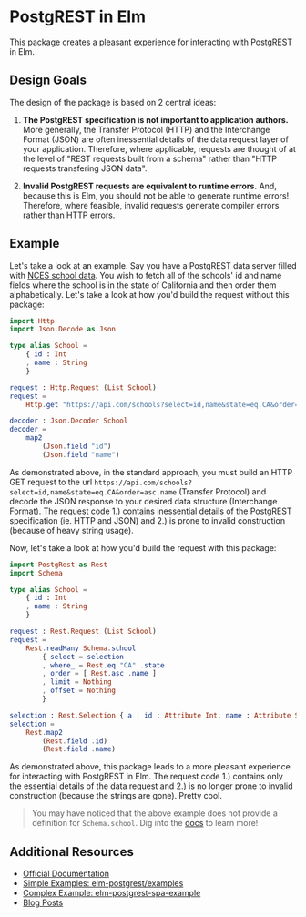 # PostgREST in Elm

This package creates a pleasant experience for interacting with PostgREST in Elm.

## Design Goals

The design of the package is based on 2 central ideas:

1.  **The PostgREST specification is not important to application authors.** More generally, the Transfer Protocol (HTTP) and the Interchange Format (JSON) are often inessential details of the data request layer of your application. Therefore, where applicable, requests are thought of at the level of "REST requests built from a schema" rather than "HTTP requests transfering JSON data".

2.  **Invalid PostgREST requests are equivalent to runtime errors.** And, because this is Elm, you should not be able to generate runtime errors! Therefore, where feasible, invalid requests generate compiler errors rather than HTTP errors.


## Example

Let's take a look at an example. Say you have a PostgREST data server filled with [NCES school data](https://nces.ed.gov/). You wish to fetch all of the schools' id and name fields where the school is in the state of California and then order them alphabetically. Let's take a look at how you'd build the request without this package:

```elm
import Http
import Json.Decode as Json

type alias School =
    { id : Int
    , name : String
    }

request : Http.Request (List School)
request =
    Http.get "https://api.com/schools?select=id,name&state=eq.CA&order=asc.name" (Decode.list decoder)

decoder : Json.Decoder School
decoder =
    map2
        (Json.field "id")
        (Json.field "name")
```

As demonstrated above, in the standard approach, you must build an HTTP GET request to the url `https://api.com/schools?select=id,name&state=eq.CA&order=asc.name` (Transfer Protocol) and decode the JSON response to your desired data structure (Interchange Format). The request code 1.) contains inessential details of the PostgREST specification (ie. HTTP and JSON) and 2.) is prone to invalid construction (because of heavy string usage).

Now, let's take a look at how you'd build the request with this package:

```elm
import PostgRest as Rest
import Schema

type alias School =
    { id : Int
    , name : String
    }

request : Rest.Request (List School)
request =
    Rest.readMany Schema.school
        { select = selection
        , where_ = Rest.eq "CA" .state
        , order = [ Rest.asc .name ]
        , limit = Nothing
        , offset = Nothing
        }

selection : Rest.Selection { a | id : Attribute Int, name : Attribute String } School
selection =
    Rest.map2
        (Rest.field .id)
        (Rest.field .name)
```

As demonstrated above, this package leads to a more pleasant experience for interacting with PostgREST in Elm. The request code 1.) contains only the essential details of the data request and 2.) is no longer prone to invalid construction (because the strings are gone). Pretty cool.

> You may have noticed that the above example does not provide a definition for `Schema.school`. Dig into the [docs](https://packages.elm-lang.org/john-kelly/elm-postgrest) to learn more!

## Additional Resources
- [Official Documentation](https://packages.elm-lang.org/john-kelly/elm-postgrest)
- [Simple Examples: elm-postgrest/examples](https://github.com/john-kelly/elm-postgrest/blob/master/src/examples)
- [Complex Example: elm-postgrest-spa-example](https://github.com/john-kelly/elm-postgrest-spa-example)
- [Blog Posts](https://foldp.com)
